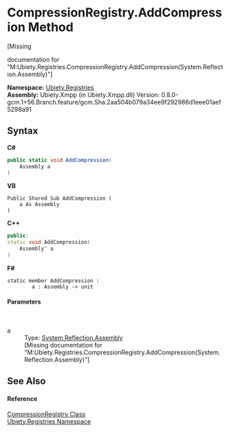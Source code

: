 # CompressionRegistry.AddCompression Method 
 

\[Missing <summary> documentation for "M:Ubiety.Registries.CompressionRegistry.AddCompression(System.Reflection.Assembly)"\]

**Namespace:**&nbsp;<a href="791581ab-2905-a80d-d171-7e10c795463e">Ubiety.Registries</a><br />**Assembly:**&nbsp;Ubiety.Xmpp (in Ubiety.Xmpp.dll) Version: 0.8.0-gcm.1+56.Branch.feature/gcm.Sha.2aa504b079a34ee9f292986d1eee01aef5298a91

## Syntax

**C#**<br />
``` C#
public static void AddCompression(
	Assembly a
)
```

**VB**<br />
``` VB
Public Shared Sub AddCompression ( 
	a As Assembly
)
```

**C++**<br />
``` C++
public:
static void AddCompression(
	Assembly^ a
)
```

**F#**<br />
``` F#
static member AddCompression : 
        a : Assembly -> unit 

```


#### Parameters
&nbsp;<dl><dt>a</dt><dd>Type: <a href="http://msdn2.microsoft.com/en-us/library/xbe1wdx9" target="_blank">System.Reflection.Assembly</a><br />\[Missing <param name="a"/> documentation for "M:Ubiety.Registries.CompressionRegistry.AddCompression(System.Reflection.Assembly)"\]</dd></dl>

## See Also


#### Reference
<a href="17011c86-9c29-42f2-8614-8582fa3dfe21">CompressionRegistry Class</a><br /><a href="791581ab-2905-a80d-d171-7e10c795463e">Ubiety.Registries Namespace</a><br />